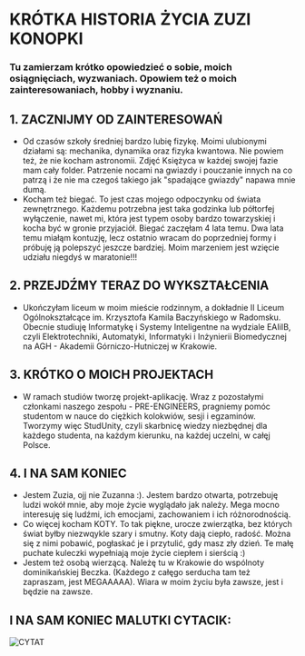 # KRÓTKA HISTORIA ŻYCIA ZUZI KONOPKI 

### Tu zamierzam krótko opowiedzieć o sobie, moich osiągnięciach, wyzwaniach. Opowiem też o moich zainteresowaniach, hobby i wyznaniu.

## 1. ZACZNIJMY OD ZAINTERESOWAŃ

* Od czasów szkoły średniej bardzo lubię fizykę. Moimi ulubionymi działami są: mechanika, dynamika oraz fizyka kwantowa.
Nie powiem też, że nie kocham astronomii. Zdjęć Księżyca w każdej swojej fazie mam cały folder. Patrzenie nocami na gwiazdy i pouczanie innych na co patrzą i że nie ma czegoś takiego jak "spadające gwiazdy" napawa mnie dumą.
* Kocham też biegać. To jest czas mojego odpoczynku od świata zewnętrznego. Każdemu potrzebna jest taka godzinka lub półtorfej wyłączenie, nawet mi, która jest typem osoby bardzo towarzyskiej i kocha być w gronie przyjaciół. Biegać zaczęłam 4 lata temu. Dwa lata temu miałąm kontuzję, lecz ostatnio wracam do poprzedniej formy i próbuję ją polepszyć jeszcze bardziej. Moim marzeniem jest wzięcie udziału niegdyś w maratonie!!!


## 2. PRZEJDŹMY TERAZ DO WYKSZTAŁCENIA

* Ukończyłam liceum w moim mieście rodzinnym, a dokładnie II Liceum Ogólnokształcące im. Krzysztofa Kamila Baczyńskiego w Radomsku. Obecnie studiuję Informatykę i Systemy Inteligentne na wydziale EAIiIB, czyli Elektrotechniki, Automatyki, Informatyki i Inżynierii Biomedycznej na AGH - Akademii Górniczo-Hutniczej w Krakowie. 


## 3. KRÓTKO O MOICH PROJEKTACH

* W ramach studiów tworzę projekt-aplikację. Wraz z pozostałymi członkami naszego zespołu - PRE-ENGINEERS, pragniemy pomóc studentom w nauce do ciężkich kolokwiów, sesji i egzaminów. Tworzymy więc StudUnity, czyli skarbnicę wiedzy niezbędnej dla każdego studenta, na każdym kierunku, na każdej uczelni, w całęj Polsce.


## 4. I NA SAM KONIEC

* Jestem Zuzia, ojj nie Zuzanna :). Jestem bardzo otwarta, potrzebuję ludzi wokół mnie, aby moje życie wyglądało jak należy. Mega mocno interesuję się ludźmi, ich emocjami, zachowaniem i ich różnorodnością. 
* Co więcej kocham KOTY. To tak piękne, urocze zwierzątka, bez których świat byłby niezwqykle szary i smutny. Koty dają ciepło, radość. Można się z nimi pobawić, pogłaskać je i przytulić, gdy masz zły dzień. Te małę puchate kuleczki wypełniają moje życie ciepłem i sierścią :)
* Jestem też osobą wierzącą. Należę tu w Krakowie do wspólnoty dominikańskiej Beczka. (Każdego z całęgo serducha tam też zapraszam, jest MEGAAAAA). Wiara w moim życiu była zawsze, jest i będzie na zawsze. 

## I NA SAM KONIEC MALUTKI CYTACIK:

![CYTAT](https://dailyverses.net/images/pl/ubg/xl/przyslow-2-6-3.jpg)


